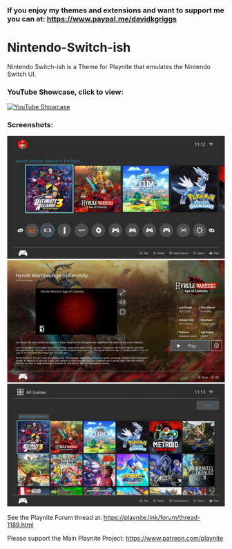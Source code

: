 ### If you enjoy my themes and extensions and want to support me you can at: https://www.paypal.me/davidkgriggs
# Nintendo-Switch-ish
Nintendo Switch-ish is a Theme for Playnite that emulates the Nintendo Switch UI.

### YouTube Showcase, click to view:
[![YouTube Showcase](https://img.youtube.com/vi/RYrVPFrHSMs/hqdefault.jpg)](https://www.youtube.com/watch?v=RYrVPFrHSMs)

### Screenshots:
![](https://raw.githubusercontent.com/davidkgriggs/Nintendo-Switch-ish/main/Media/screenshot_01.jpg)
![](https://raw.githubusercontent.com/davidkgriggs/Nintendo-Switch-ish/main/Media/screenshot_02.jpg)
![](https://raw.githubusercontent.com/davidkgriggs/Nintendo-Switch-ish/main/Media/screenshot_03.jpg)

See the Playnite Forum thread at: https://playnite.link/forum/thread-1189.html

Please support the Main Playnite Project: https://www.patreon.com/playnite

